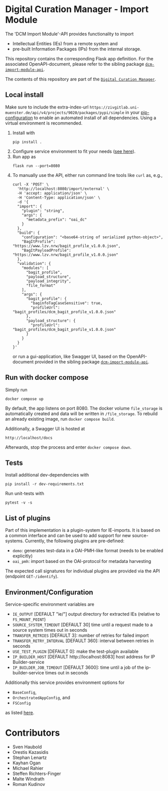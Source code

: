 # Digital Curation Manager - Import Module

The 'DCM Import Module'-API provides functionality to import
* Intellectual Entities (IEs) from a remote system and
* pre-built Information Packages (IPs) from the internal storage.

This repository contains the corresponding Flask app definition.
For the associated OpenAPI-document, please refer to the sibling package [`dcm-import-module-api`](https://github.com/lzv-nrw/dcm-import-module-api).

The contents of this repository are part of the [`Digital Curation Manager`](https://github.com/lzv-nrw/digital-curation-manager).

## Local install
Make sure to include the extra-index-url `https://zivgitlab.uni-muenster.de/api/v4/projects/9020/packages/pypi/simple` in your [pip-configuration](https://pip.pypa.io/en/stable/cli/pip_install/#finding-packages) to enable an automated install of all dependencies.
Using a virtual environment is recommended.

1. Install with
   ```
   pip install .
   ```
1. Configure service environment to fit your needs ([see here](#environmentconfiguration)).
1. Run app as
   ```
   flask run --port=8080
   ```
1. To manually use the API, either run command line tools like `curl` as, e.g.,
   ```
   curl -X 'POST' \
     'http://localhost:8080/import/external' \
     -H 'accept: application/json' \
     -H 'Content-Type: application/json' \
     -d '{
     "import": {
       "plugin": "string",
       "args": {
         "metadata_prefix": "oai_dc"
       }
     },
     "build": {
       "configuration": "<base64-string of serialized python-object>",
       "BagItProfile": "https://www.lzv.nrw/bagit_profile_v1.0.0.json",
       "BagItPayloadProfile": "https://www.lzv.nrw/bagit_profile_v1.0.0.json"
     },
     "validation": {
       "modules": [
         "bagit_profile",
         "payload_structure",
         "payload_integrity",
         "file_format"
       ],
       "args": {
         "bagit_profile": {
           "baginfoTagCaseSensitive": true,
           "profileUrl": "bagit_profiles/dcm_bagit_profile_v1.0.0.json"
         },
         "payload_structure": {
           "profileUrl": "bagit_profiles/dcm_bagit_profile_v1.0.0.json"
         }
       }
     }
   }'
   ```
   or run a gui-application, like Swagger UI, based on the OpenAPI-document provided in the sibling package [`dcm-import-module-api`](https://github.com/lzv-nrw/dcm-import-module-api).

## Run with docker compose
Simply run
```
docker compose up
```
By default, the app listens on port 8080.
The docker volume `file_storage` is automatically created and data will be written in `/file_storage`.
To rebuild an already existing image, run `docker compose build`.

Additionally, a Swagger UI is hosted at
```
http://localhost/docs
```

Afterwards, stop the process and enter `docker compose down`.

## Tests
Install additional dev-dependencies with
```
pip install -r dev-requirements.txt
```
Run unit-tests with
```
pytest -v -s
```

## List of plugins
Part of this implementation is a plugin-system for IE-imports.
It is based on a common interface and can be used to add support for new source-systems.
Currently, the following plugins are pre-defined:
* `demo`: generates test-data in a OAI-PMH-like format (needs to be enabled explicitly)
* `oai_pmh`: import based on the OAI-protocol for metadata harvesting

The expected call signatures for individual plugins are provided via the API (endpoint `GET-/identify`).

## Environment/Configuration
Service-specific environment variables are
* `IE_OUTPUT` [DEFAULT "ie/"] output directory for extracted IEs (relative to `FS_MOUNT_POINT`)
* `SOURCE_SYSTEM_TIMEOUT` [DEFAULT 30] time until a request made to a source system times out in seconds
* `TRANSFER_RETRIES` [DEFAULT 3]: number of retries for failed import
* `TRANSFER_RETRY_INTERVAL` [DEFAULT 360]: interval between retries in seconds
* `USE_TEST_PLUGIN` [DEFAULT 0]: make the test-plugin available
* `IP_BUILDER_HOST` [DEFAULT http://localhost:8083] host address for IP Builder-service
* `IP_BUILDER_JOB_TIMEOUT` [DEFAULT 3600]: time until a job of the ip-builder-service times out in seconds

Additionally this service provides environment options for
* `BaseConfig`,
* `OrchestratedAppConfig`, and
* `FSConfig`

as listed [here](https://github.com/lzv-nrw/dcm-common#app-configuration).

# Contributors
* Sven Haubold
* Orestis Kazasidis
* Stephan Lenartz
* Kayhan Ogan
* Michael Rahier
* Steffen Richters-Finger
* Malte Windrath
* Roman Kudinov